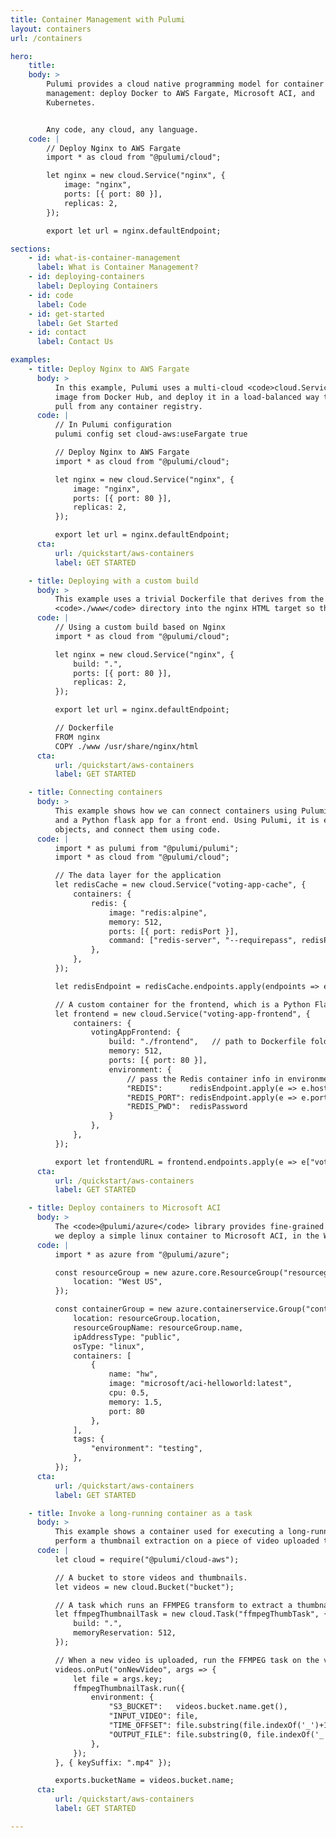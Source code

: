 ```yaml
---
title: Container Management with Pulumi
layout: containers
url: /containers

hero:
    title:
    body: >
        Pulumi provides a cloud native programming model for container
        management: deploy Docker to AWS Fargate, Microsoft ACI, and
        Kubernetes.


        Any code, any cloud, any language.
    code: |
        // Deploy Nginx to AWS Fargate
        import * as cloud from "@pulumi/cloud";

        let nginx = new cloud.Service("nginx", {
            image: "nginx",
            ports: [{ port: 80 }],
            replicas: 2,
        });

        export let url = nginx.defaultEndpoint;

sections:
    - id: what-is-container-management
      label: What is Container Management?
    - id: deploying-containers
      label: Deploying Containers
    - id: code
      label: Code
    - id: get-started
      label: Get Started
    - id: contact
      label: Contact Us

examples:
    - title: Deploy Nginx to AWS Fargate
      body: >
          In this example, Pulumi uses a multi-cloud <code>cloud.Service</code> object to pull the nginx
          image from Docker Hub, and deploy it in a load-balanced way to AWS Fargate. Pulumi can
          pull from any container registry.
      code: |
          // In Pulumi configuration
          pulumi config set cloud-aws:useFargate true

          // Deploy Nginx to AWS Fargate
          import * as cloud from "@pulumi/cloud";

          let nginx = new cloud.Service("nginx", {
              image: "nginx",
              ports: [{ port: 80 }],
              replicas: 2,
          });

          export let url = nginx.defaultEndpoint;
      cta:
          url: /quickstart/aws-containers
          label: GET STARTED

    - title: Deploying with a custom build
      body: >
          This example uses a trivial Dockerfile that derives from the <code>nginx</code> base image and copies the
          <code>./www</code> directory into the nginx HTML target so that it will be served up.
      code: |
          // Using a custom build based on Nginx
          import * as cloud from "@pulumi/cloud";

          let nginx = new cloud.Service("nginx", {
              build: ".",
              ports: [{ port: 80 }],
              replicas: 2,
          });

          export let url = nginx.defaultEndpoint;

          // Dockerfile
          FROM nginx
          COPY ./www /usr/share/nginx/html
      cta:
          url: /quickstart/aws-containers
          label: GET STARTED

    - title: Connecting containers
      body: >
          This example shows how we can connect containers using Pulumi &mdash; in this case Redis for a data store,
          and a Python flask app for a front end. Using Pulumi, it is easy to obtain a reference to the container
          objects, and connect them using code.
      code: |
          import * as pulumi from "@pulumi/pulumi";
          import * as cloud from "@pulumi/cloud";

          // The data layer for the application
          let redisCache = new cloud.Service("voting-app-cache", {
              containers: {
                  redis: {
                      image: "redis:alpine",
                      memory: 512,
                      ports: [{ port: redisPort }],
                      command: ["redis-server", "--requirepass", redisPassword],
                  },
              },
          });

          let redisEndpoint = redisCache.endpoints.apply(endpoints => endpoints.redis[redisPort]);

          // A custom container for the frontend, which is a Python Flask app
          let frontend = new cloud.Service("voting-app-frontend", {
              containers: {
                  votingAppFrontend: {
                      build: "./frontend",   // path to Dockerfile folder
                      memory: 512,
                      ports: [{ port: 80 }],
                      environment: {
                          // pass the Redis container info in environment variables
                          "REDIS":      redisEndpoint.apply(e => e.hostname),
                          "REDIS_PORT": redisEndpoint.apply(e => e.port.toString()),
                          "REDIS_PWD":  redisPassword
                      }
                  },
              },
          });

          export let frontendURL = frontend.endpoints.apply(e => e["votingAppFrontend"][80].hostname);
      cta:
          url: /quickstart/aws-containers
          label: GET STARTED

    - title: Deploy containers to Microsoft ACI
      body: >
          The <code>@pulumi/azure</code> library provides fine-grained control of Azure resources. In this example,
          we deploy a simple linux container to Microsoft ACI, in the West US zone.
      code: |
          import * as azure from "@pulumi/azure";

          const resourceGroup = new azure.core.ResourceGroup("resourcegroup", {
              location: "West US",
          });

          const containerGroup = new azure.containerservice.Group("containergroup", {
              location: resourceGroup.location,
              resourceGroupName: resourceGroup.name,
              ipAddressType: "public",
              osType: "linux",
              containers: [
                  {
                      name: "hw",
                      image: "microsoft/aci-helloworld:latest",
                      cpu: 0.5,
                      memory: 1.5,
                      port: 80
                  },
              ],
              tags: {
                  "environment": "testing",
              },
          });
      cta:
          url: /quickstart/aws-containers
          label: GET STARTED

    - title: Invoke a long-running container as a task
      body: >
          This example shows a container used for executing a long-running task. Here, we use a container to
          perform a thumbnail extraction on a piece of video uploaded to an S3 bucket.
      code: |
          let cloud = require("@pulumi/cloud-aws");

          // A bucket to store videos and thumbnails.
          let videos = new cloud.Bucket("bucket");

          // A task which runs an FFMPEG transform to extract a thumbnail image.
          let ffmpegThumbnailTask = new cloud.Task("ffmpegThumbTask", {
              build: ".",
              memoryReservation: 512,
          });

          // When a new video is uploaded, run the FFMPEG task on the video file.
          videos.onPut("onNewVideo", args => {
              let file = args.key;
              ffmpegThumbnailTask.run({
                  environment: {
                      "S3_BUCKET":   videos.bucket.name.get(),
                      "INPUT_VIDEO": file,
                      "TIME_OFFSET": file.substring(file.indexOf('_')+1, file.indexOf('.')).replace('-',':'),
                      "OUTPUT_FILE": file.substring(0, file.indexOf('_')) + '.jpg',
                  },
              });
          }, { keySuffix: ".mp4" });

          exports.bucketName = videos.bucket.name;
      cta:
          url: /quickstart/aws-containers
          label: GET STARTED

---
```


